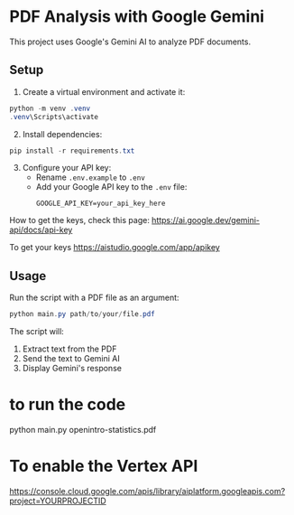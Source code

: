 # PDF Analysis with Google Gemini

This project uses Google's Gemini AI to analyze PDF documents.

## Setup

1. Create a virtual environment and activate it:
```powershell
python -m venv .venv
.venv\Scripts\activate
```

2. Install dependencies:
```powershell
pip install -r requirements.txt
```

3. Configure your API key:
   - Rename `.env.example` to `.env`
   - Add your Google API key to the `.env` file:
     ```
     GOOGLE_API_KEY=your_api_key_here
     ```
How to get the keys, check this page: https://ai.google.dev/gemini-api/docs/api-key

To get your keys
https://aistudio.google.com/app/apikey

## Usage

Run the script with a PDF file as an argument:
```powershell
python main.py path/to/your/file.pdf
```

The script will:
1. Extract text from the PDF
2. Send the text to Gemini AI
3. Display Gemini's response



# to run the code

python main.py openintro-statistics.pdf


# To enable the Vertex API
https://console.cloud.google.com/apis/library/aiplatform.googleapis.com?project=YOURPROJECTID